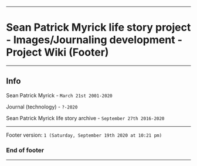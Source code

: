 
***

# Sean Patrick Myrick life story project - Images/Journaling development - Project Wiki (Footer)

***

## Info

Sean Patrick Myrick - `March 21st 2001-2020`

Journal (technology) - `?-2020`

Sean Patrick Myrick life story archive - `September 27th 2016-2020`

***

Footer version: `1 (Saturday, September 19th 2020 at 10:21 pm)`

### End of footer

***
